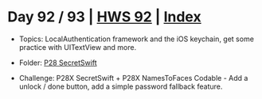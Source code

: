 # Day 92 / 93 | [HWS 92](https://www.hackingwithswift.com/100/92) | [Index](https://github.com/JulesMoorhouse/100DaysOfSwift/blob/master/README.md)

- Topics: LocalAuthentication framework and the iOS keychain, get some practice with UITextView and more.

- Folder: [P28 SecretSwift](https://github.com/JulesMoorhouse/100DaysOfSwift/tree/master/P28%20SecretSwift/SecretSwift)

- Challenge: P28X SecretSwift + P28X NamesToFaces Codable - Add a unlock / done button, add a simple password fallback feature.